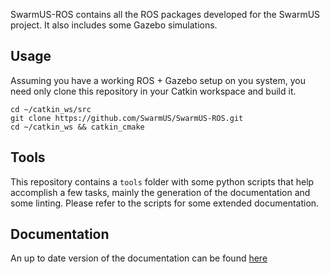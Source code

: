 SwarmUS-ROS contains all the ROS packages developed for the SwarmUS project. It also includes some Gazebo simulations.

## Usage
Assuming you have a working ROS + Gazebo setup on you system, you need only clone this repository in your Catkin workspace and build it.

```
cd ~/catkin_ws/src
git clone https://github.com/SwarmUS/SwarmUS-ROS.git
cd ~/catkin_ws && catkin_cmake
```

## Tools
This repository contains a `tools` folder with some python scripts that help accomplish a few tasks, mainly the generation of the documentation and some linting. Please refer to the scripts for some extended documentation.

## Documentation
An up to date version of the documentation can be found [here](https://swarmus.github.io/SwarmUS-ROS/index.html)